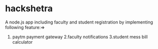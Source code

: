 # hackshetra

A node.js app including faculty and student registration by implementing following feature:=>
1. paytm payment gateway 
2.faculty notifications
3.student mess bill calculator
